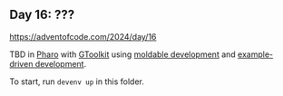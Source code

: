 ## Day 16: ???

https://adventofcode.com/2024/day/16

TBD in [Pharo](https://pharo.org/) with [GToolkit](https://gtoolkit.com/) using [moldable development](https://moldabledevelopment.com/) and [example-driven development](https://lepiter.io/feenk/example-driven-development-ekmic0u0o8swpblzkcdzy608s).

To start, run `devenv up` in this folder.
